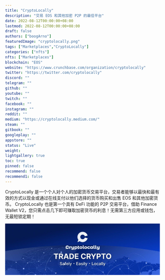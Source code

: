 ```yaml
---
title: "CryptoLocally"
description: "交易 EOS 和其他加密 P2P 的最佳平台"
date: 2022-08-12T00:00:00+08:00
lastmod: 2022-08-12T00:00:00+08:00
draft: false
authors: ["boogArno"]
featuredImage: "cryptolocally.png"
tags: ["Marketplaces","CryptoLocally"]
categories: ["nfts"]
nfts: ["Marketplaces"]
blockchain: "EOS"
website: "https://www.crunchbase.com/organization/cryptolocally"
twitter: "https://twitter.com/cryptolocally"
discord: ""
telegram: ""
github: ""
youtube: ""
twitch: ""
facebook: ""
instagram: ""
reddit: ""
medium: "https://cryptolocally.medium.com/"
steam: ""
gitbook: ""
googleplay: ""
appstore: ""
status: "Live"
weight: 
lightgallery: true
toc: true
pinned: false
recommend: false
recommend1: false
---
```


CryptoLocally 是一个个人对个人的加密货币交易平台，交易者能够以最快和最有效的方式以现金或通过在线支付以他们选择的货币购买和出售 EOS 和其他加密货币。
CryptoLocally 也是第一个具有 DeFi 功能的 P2P 交易平台，借助 Finance Wallet V2，您只需点击几下即可赚取加密货币的利息！无需第三方应用或钱包，无最短锁定期！

![1500x500](1500x500.jpg)